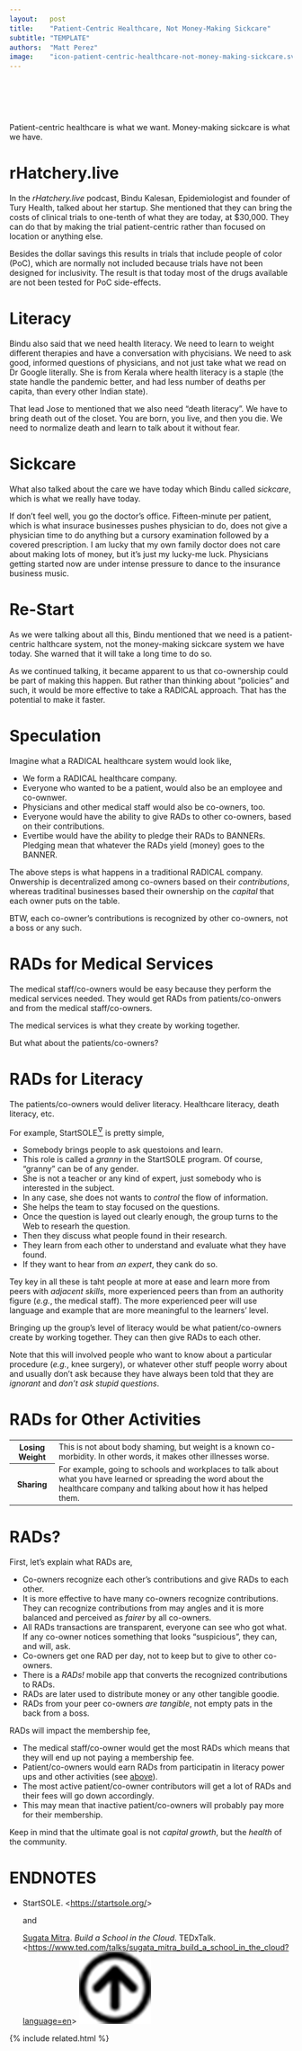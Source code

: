```yaml
---
layout:   post
title:    "Patient-Centric Healthcare, Not Money-Making Sickcare"
subtitle: "TEMPLATE"
authors:  "Matt Perez"
image:    "icon-patient-centric-healthcare-not-money-making-sickcare.svg"
---
```


<div style="display:none;">
 <p>Patient-centric healthcare is what we need and want. Money-making sickcare is what we have.</p>
</div>

<h1>&nbsp;</h1>
 <p>Patient-centric healthcare is what we want. Money-making sickcare is what we have.</p>

<h1>rHatchery.live</h1>
 <p>In the <em>rHatchery.live</em> podcast, Bindu Kalesan, Epidemiologist and founder of Tury Health, talked about her startup. She mentioned that they can bring the costs of clinical trials to one-tenth of what they are today, at $30,000. They can do that by making the trial patient-centric rather than focused on location or anything else.</p>
 <p>Besides the dollar savings this results in trials that include people of color (PoC), which are normally not included because trials have not been designed for inclusivity. The result is that today most of the drugs available are not been tested for PoC side-effects.</p>

<h1>Literacy</h1>
 <p>Bindu also said that we need health literacy. We need to learn to weight different therapies and have a conversation with phycisians. We need to ask good, informed questions of physicians, and not just take what we read on Dr Google literally. She is from Kerala where health literacy is a staple (the state handle the pandemic better, and had less number of deaths per capita, than every other Indian state).</p>
 <p>That lead Jose to mentioned that we also need &ldquo;death literacy&rdquo;. We have to bring death out of the closet. You are born, you live, and then you die. We need to normalize death and learn to talk about it without fear.</p>

<h1>Sickcare</h1>
 <p>What also talked about the care we have today which Bindu called <em>sickcare</em>, which is what we really have today.</p>
 <p>If don&rsquo;t feel well, you go the doctor&rsquo;s office. Fifteen-minute per patient, which is what insurace businesses pushes physician to do, does not give a physician time to do anything but a cursory examination followed by a covered prescription. I am lucky that my own family doctor does not care about making lots of money, but it&rsquo;s just my lucky-me luck. Physicians getting started now are under intense pressure to dance to the insurance business music.</p>

<h1>Re-Start</h1>
 <p>As we were talking about all this, Bindu mentioned that we need is <span class="_quotespan">a patient-centric halthcare system, not the money-making sickcare system we have today.</span> She warned that <span class="_quotespan">it will take a long time to do so.</span></p>
 <p>As we continued talking, it became apparent to us that co-ownership could be part of making this happen. But rather than thinking about &ldquo;policies&rdquo; and such, it would be more effective to take a <span class="_paradigm">RADICAL</span> approach. That has the potential to make it faster.</p>

<h1>Speculation</h1>
 <p>Imagine what a <span class="_paradigm">RADICAL</span> healthcare system would look like,</p>
  <ul>
   <li>We form a <span class="_paradigm">RADICAL</span> healthcare company.</li>
   <li>Everyone who wanted to be a patient, would also be an employee and co-ownwer.</li>
   <li>Physicians and other medical staff would also be co-owners, too.</li>
   <li>Everyone would have the ability to give <span class="_paradigm">RAD</span>s to other co-owners, based on their contributions.</li>
   <li>Evertibe would have the ability to pledge their <span class="_paradigm">RAD</span>s to <span class="_paradigm">BANNER</span>s. Pledging mean that whatever the <span class="_paradigm">RAD</span>s yield (money) goes to the <span class="_paradigm">BANNER</span>.</li>
  </ul>
 <p>The above steps is what happens in a traditional <span class="_paradigm">RADICAL</span> company. Onwership is decentralized among co-owners based on their <em>contributions</em>, whereas traditinal businesses based their ownership on the <em>capital</em> that each owner puts on the table.</p>
 <p>BTW, each co-owner&rsquo;s contributions is recognized by other co-owners, not a boss or any such.</p>

<h1><span class="_paradigm">RAD</span>s for Medical Services</h1>
 <p>The medical staff/co-owners would be easy because they perform the medical services needed. They would get <span class="_paradigm">RAD</span>s from patients/co-onwers and from the medical staff/co-owners.</p>
 <p>The medical services is what they create by working together.</p>
 <p>But what about the patients/co-owners?</p>

<h1><span class="_paradigm">RAD</span>s for Literacy</h1>
 <p>The patients/co-owners would deliver literacy. Healthcare literacy, death literacy, etc.</p>
 <p>For example, StartSOLE<a href="#en01"><sup id="bm01">&hairsp;&nabla;&hairsp;</sup></a> is pretty simple,</p>
  <ul>
   <li>Somebody brings people to ask questoions and learn.</li>
   <li>This role is called a <em>granny</em> in the StartSOLE program. Of course, &ldquo;granny&rdquo; can be of any gender.</li>
   <li>She is not a teacher or any kind of expert, just somebody who is interested in the subject.</li>
   <li>In any case, she does not wants to <em>control</em> the flow of information.</li>
   <li>She helps the team to stay focused on the questions.</li>
   <li>Once the question is layed out clearly enough, the group turns to the Web to researh the question.</li>
   <li>Then they discuss what people found in their research.</li>
   <li>They learn from each other to understand and evaluate what they have found.</li>
   <li>If they want to hear from <em>an expert</em>, they cank do so.</li>
  </ul>
 <p>Tey key in all these is taht people at more at ease and learn more from peers with <em>adjacent skills</em>, more experienced peers than from an authority figure (<em>e.g.</em>, the medical staff). The more experienced peer will use language and example that are more meaningful to the learners&rsquo; level.</p>
 <p>Bringing up the group&rsquo;s level of literacy would be what patient/co-owners create by working together. They can then give <span class="_paradigm">RAD</span>s to each other.</p>
 <p>Note that this will involved people who want to know about a particular procedure (<em>e.g.</em>, knee surgery), or whatever other stuff people worry about and usually don&rsquo;t ask because they have always been told that they are <em>ignorant</em> and <em>don&rsquo;t ask stupid questions</em>.</p>

<h1 id="rads-for-other-activities"><span class="_paradigm">RAD</span>s for Other Activities</h1>
 <div class="_center">
  <table class="_background">
   <tr>
    <th>Losing Weight</th>
    <td>This is not about body shaming, but weight is a known co-morbidity. In other words, it makes other illnesses worse.</td>
   </tr>
   <tr>
    <th>Sharing</th>
    <td>For example, going to schools and workplaces to talk about what you have learned or spreading the word about the healthcare company and talking about how it has helped them.</td>
   </tr>
  </table>
 </div>

<h1><span class="_paradigm">RAD</span>s?</h1>
 <p>First, let&rsquo;s explain what <span class="_paradigm">RAD</span>s are,</p>
  <ul>
   <li>Co-owners recognize each other&rsquo;s contributions and give <span class="_paradigm">RAD</span>s to each other.</li>
   <li>It is more effective to have many co-owners recognize contributions. They can recognize contributions from may angles and it is more balanced and perceived as <em>fairer</em> by all co-owners.</li>
   <li>All RADs transactions are transparent, everyone can see who got what. If any co-owner notices something that looks &ldquo;suspicious&rdquo;, they can, and will, ask.</li>
   <li>Co-owners get one <span class="_paradigm">RAD</span> per day, not to keep but to give to other co-owners.</li>
   <li>There is a <em><span class="_paradigm">RAD</span>s!</em> mobile app that converts the recognized contributions to <span class="_paradigm">RAD</span>s.</li>
   <li><span class="_paradigm">RAD</span>s are later used to distribute money or any other tangible goodie.</li>
   <li><span class="_paradigm">RAD</span>s from your peer co-owners <em>are tangible</em>, not empty pats in the back from a boss.</li>
  </ul>
 <p><span class="_paradigm">RAD</span>s will impact the membership fee,</p>
  <ul>
   <li>The medical staff/co-owner would get the most <span class="_paradigm">RAD</span>s which means that they will end up not paying a membership fee.</li>
   <li>Patient/co-owners would earn <span class="_paradigm">RAD</span>s from participatin in literacy power ups and other activities (see <a href="rads-for-other-activities">above</a>).</li>
   <li>The most active patient/co-owner contributors will get a lot of <span class="_paradigm">RAD</span>s and their fees will go down accordingly.</li>
   <li>This may mean that inactive patient/co-owners will probably pay more for their membership.</li>
  </ul>
 <p>Keep in mind that the ultimate goal is not <em>capital growth</em>, but the <em>health</em> of the community.</p>

<!--
<h1>A Short Story</h1>
  <p>Where I grew up, we paid a monthly fee for our healthcare to a local clinic (a block and a half from our house). Anything they could not handle, they referred us to specialists and we paid nothing or very little. My family could afford that on a teacher’s salary and my paternal grandparents, who were retired, could afford as well.</p>
-->

<h1 class="_section">ENDNOTES</h1>
 <ul>
  <li id="en01">
   <p class="_list-item">
    StartSOLE.
    &lt;<a href="https://startsole.org/" target="_blank">https://startsole.org/</a>&gt;
    <p>and</p>
    <a href="https://www.ted.com/speakers/sugata_mitra">Sugata Mitra</a>.
    <em>Build a School in the Cloud</em>.
    TEDxTalk.
    &lt;<a href="https://www.ted.com/talks/sugata_mitra_build_a_school_in_the_cloud?language=en" target="_blank">https://www.ted.com/talks/sugata_mitra_build_a_school_in_the_cloud?language=en</a>&gt;
    <a class="_uparrow" href="#bm01"><img src="/assets/img/arrow-up-icon.png"></a>
   </p>
  </li>
 </ul>

{% include related.html %}
